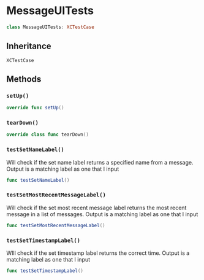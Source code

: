 # MessageUITests

``` swift
class MessageUITests: XCTestCase
```

## Inheritance

`XCTestCase`

## Methods

### `setUp()`

``` swift
override func setUp()
```

### `tearDown()`

``` swift
override class func tearDown()
```

### `testSetNameLabel()`

Will check if the set name label returns a specified name from a message. Output is a matching label as one that I input

``` swift
func testSetNameLabel()
```

### `testSetMostRecentMessageLabel()`

Will check if the set most recent message label returns the most recent message in a list of messages. Output is a matching label as one that I input

``` swift
func testSetMostRecentMessageLabel()
```

### `testSetTimestampLabel()`

WIll check if the set timestamp label returns the correct time. Output is a matching label as one that I input

``` swift
func testSetTimestampLabel()
```
